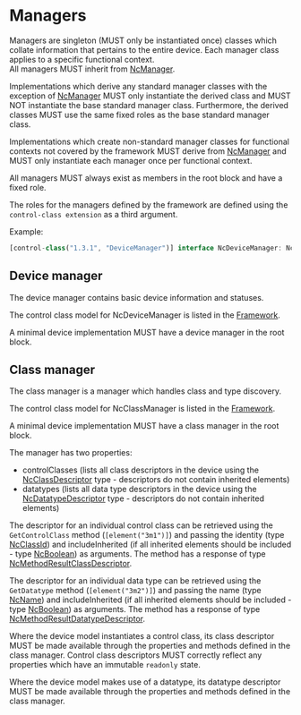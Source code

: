 # Managers

Managers are singleton (MUST only be instantiated once) classes which collate information that pertains to the entire device. Each manager class applies to a specific functional context.  
All managers MUST inherit from [NcManager](Framework.md#ncmanager).

Implementations which derive any standard manager classes with the exception of [NcManager](Framework.md#ncmanager) MUST only instantiate the derived class and MUST NOT instantiate the base standard manager class. Furthermore, the derived classes MUST use the same fixed roles as the base standard manager class.

Implementations which create non-standard manager classes for functional contexts not covered by the framework MUST derive from [NcManager](Framework.md#ncmanager) and MUST only instantiate each manager once per functional context.

All managers MUST always exist as members in the root block and have a fixed role.

The roles for the managers defined by the framework are defined using the `control-class extension` as a third argument.

Example:

```typescript
[control-class("1.3.1", "DeviceManager")] interface NcDeviceManager: NcManager
```

## Device manager

The device manager contains basic device information and statuses.

The control class model for NcDeviceManager is listed in the [Framework](Framework.md#ncdevicemanager).

A minimal device implementation MUST have a device manager in the root block.

## Class manager

The class manager is a manager which handles class and type discovery.

The control class model for NcClassManager is listed in the [Framework](Framework.md#ncclassmanager).

A minimal device implementation MUST have a class manager in the root block.

The manager has two properties:

* controlClasses (lists all class descriptors in the device using the [NcClassDescriptor](Framework.md#ncclassdescriptor) type - descriptors do not contain inherited elements)
* datatypes (lists all data type descriptors in the device using the [NcDatatypeDescriptor](Framework.md#ncdatatypedescriptor) type - descriptors do not contain inherited elements)

The descriptor for an individual control class can be retrieved using the `GetControlClass` method (`[element("3m1")]`) and passing the identity (type [NcClassId](Framework.md#ncclassid)) and includeInherited (if all inherited elements should be included - type [NcBoolean](Framework.md#primitives)) as arguments. The method has a response of type [NcMethodResultClassDescriptor](Framework.md#ncmethodresultclassdescriptor).

The descriptor for an individual data type can be retrieved using the `GetDatatype` method (`[element("3m2")]`) and passing the name (type [NcName](Framework.md#ncname)) and includeInherited (if all inherited elements should be included - type [NcBoolean](Framework.md#primitives)) as arguments. The method has a response of type [NcMethodResultDatatypeDescriptor](Framework.md#ncmethodresultdatatypedescriptor).

Where the device model instantiates a control class, its class descriptor MUST be made available through the properties and methods defined in the class manager. Control class descriptors MUST correctly reflect any properties which have an immutable `readonly` state.

Where the device model makes use of a datatype, its datatype descriptor MUST be made available through the properties and methods defined in the class manager.
